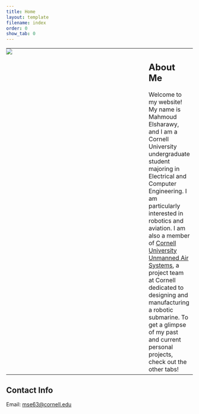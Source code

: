 ```yaml
---
title: Home
layout: template
filename: index
order: 0
show_tab: 0
--- 
```


<table style="border:none">
    <tr style="border:none">
        <td style="padding:0px;border:none;width:400px;vertical-align:top"><img src = "Mahmoud.jpg"></td>
        <td style="border:none;vertical-align:top">
            <h2>About Me</h2>
Welcome to my website! My name is Mahmoud Elsharawy, and I am a Cornell University undergraduate student majoring in Electrical and Computer Engineering. I am particularly interested in robotics and aviation. I am also a member of <a href="https://cuair.org/">Cornell University Unmanned Air Systems</a>, a project team at Cornell dedicated to designing and manufacturing a robotic submarine. To get a glimpse of my past and current personal projects, check out the other tabs!
        </td>
    </tr>
</table>

## Contact Info
Email: mse63@cornell.edu
